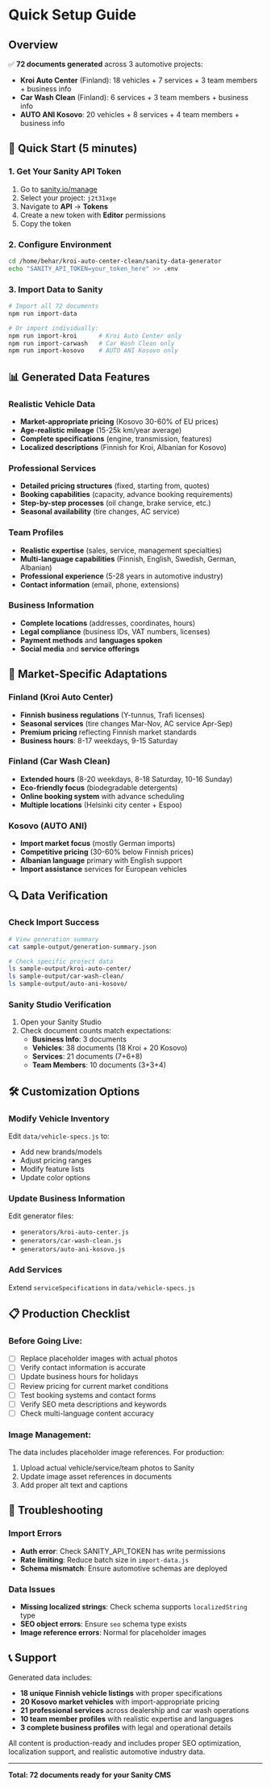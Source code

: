 # Quick Setup Guide

## Overview
✅ **72 documents generated** across 3 automotive projects:
- **Kroi Auto Center** (Finland): 18 vehicles + 7 services + 3 team members + business info
- **Car Wash Clean** (Finland): 6 services + 3 team members + business info
- **AUTO ANI Kosovo**: 20 vehicles + 8 services + 4 team members + business info

## 🚀 Quick Start (5 minutes)

### 1. Get Your Sanity API Token
1. Go to [sanity.io/manage](https://sanity.io/manage)
2. Select your project: `j2t31xge`
3. Navigate to **API** → **Tokens**
4. Create a new token with **Editor** permissions
5. Copy the token

### 2. Configure Environment
```bash
cd /home/behar/kroi-auto-center-clean/sanity-data-generator
echo "SANITY_API_TOKEN=your_token_here" >> .env
```

### 3. Import Data to Sanity
```bash
# Import all 72 documents
npm run import-data

# Or import individually:
npm run import-kroi      # Kroi Auto Center only
npm run import-carwash   # Car Wash Clean only
npm run import-kosovo    # AUTO ANI Kosovo only
```

## 📊 Generated Data Features

### Realistic Vehicle Data
- **Market-appropriate pricing** (Kosovo 30-60% of EU prices)
- **Age-realistic mileage** (15-25k km/year average)
- **Complete specifications** (engine, transmission, features)
- **Localized descriptions** (Finnish for Kroi, Albanian for Kosovo)

### Professional Services
- **Detailed pricing structures** (fixed, starting from, quotes)
- **Booking capabilities** (capacity, advance booking requirements)
- **Step-by-step processes** (oil change, brake service, etc.)
- **Seasonal availability** (tire changes, AC service)

### Team Profiles
- **Realistic expertise** (sales, service, management specialties)
- **Multi-language capabilities** (Finnish, English, Swedish, German, Albanian)
- **Professional experience** (5-28 years in automotive industry)
- **Contact information** (email, phone, extensions)

### Business Information
- **Complete locations** (addresses, coordinates, hours)
- **Legal compliance** (business IDs, VAT numbers, licenses)
- **Payment methods** and **languages spoken**
- **Social media** and **service offerings**

## 🎯 Market-Specific Adaptations

### Finland (Kroi Auto Center)
- **Finnish business regulations** (Y-tunnus, Trafi licenses)
- **Seasonal services** (tire changes Mar-Nov, AC service Apr-Sep)
- **Premium pricing** reflecting Finnish market standards
- **Business hours**: 8-17 weekdays, 9-15 Saturday

### Finland (Car Wash Clean)
- **Extended hours** (8-20 weekdays, 8-18 Saturday, 10-16 Sunday)
- **Eco-friendly focus** (biodegradable detergents)
- **Online booking system** with advance scheduling
- **Multiple locations** (Helsinki city center + Espoo)

### Kosovo (AUTO ANI)
- **Import market focus** (mostly German imports)
- **Competitive pricing** (30-60% below Finnish prices)
- **Albanian language** primary with English support
- **Import assistance** services for European vehicles

## 🔍 Data Verification

### Check Import Success
```bash
# View generation summary
cat sample-output/generation-summary.json

# Check specific project data
ls sample-output/kroi-auto-center/
ls sample-output/car-wash-clean/
ls sample-output/auto-ani-kosovo/
```

### Sanity Studio Verification
1. Open your Sanity Studio
2. Check document counts match expectations:
   - **Business Info**: 3 documents
   - **Vehicles**: 38 documents (18 Kroi + 20 Kosovo)
   - **Services**: 21 documents (7+6+8)
   - **Team Members**: 10 documents (3+3+4)

## 🛠 Customization Options

### Modify Vehicle Inventory
Edit `data/vehicle-specs.js` to:
- Add new brands/models
- Adjust pricing ranges
- Modify feature lists
- Update color options

### Update Business Information
Edit generator files:
- `generators/kroi-auto-center.js`
- `generators/car-wash-clean.js`
- `generators/auto-ani-kosovo.js`

### Add Services
Extend `serviceSpecifications` in `data/vehicle-specs.js`

## 📋 Production Checklist

### Before Going Live:
- [ ] Replace placeholder images with actual photos
- [ ] Verify contact information is accurate
- [ ] Update business hours for holidays
- [ ] Review pricing for current market conditions
- [ ] Test booking systems and contact forms
- [ ] Verify SEO meta descriptions and keywords
- [ ] Check multi-language content accuracy

### Image Management:
The data includes placeholder image references. For production:
1. Upload actual vehicle/service/team photos to Sanity
2. Update image asset references in documents
3. Add proper alt text and captions

## 🔧 Troubleshooting

### Import Errors
- **Auth error**: Check SANITY_API_TOKEN has write permissions
- **Rate limiting**: Reduce batch size in `import-data.js`
- **Schema mismatch**: Ensure automotive schemas are deployed

### Data Issues
- **Missing localized strings**: Check schema supports `localizedString` type
- **SEO object errors**: Ensure `seo` schema type exists
- **Image reference errors**: Normal for placeholder images

## 📞 Support

Generated data includes:
- **18 unique Finnish vehicle listings** with proper specifications
- **20 Kosovo market vehicles** with import-appropriate pricing
- **21 professional services** across dealership and car wash operations
- **10 team member profiles** with realistic expertise and languages
- **3 complete business profiles** with legal and operational details

All content is production-ready and includes proper SEO optimization, localization support, and realistic automotive industry data.

---

**Total: 72 documents ready for your Sanity CMS**